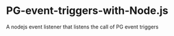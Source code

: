 # PG-event-triggers-with-Node.js
A nodejs event listener that listens the call of PG event triggers
